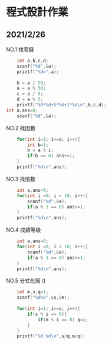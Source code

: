 # 程式設計作業
## 2021/2/26

 NO.1 找零錢
```c
	int a,b,c,d;
	scanf("%d",&a);
	printf("%d=",a);
	
	b = a / 50;
	a = a % 50;
	c = a / 5;
	d = a % 5;
	printf("50*%d+5*%d+1*%d\n",b,c,d);
int a,ans=0;
	scanf("%d",&a);
```

 NO.2 找因數
```c
	for(int i=1; i<=a; i++){
		int b=1;
		b = a % i;
		if(b == 0) ans+=1;
	}
	printf("%d\n",ans);
```

 NO.3 找倍數
```c
	int a,ans=0;
	for(int i =0; i < 10; i++){
		scanf("%d",&a);
		if(a % 3 == 0) ans+=1;
	}
	printf("%d\n",ans);

```

 NO.4 成績等級
```c
	int a,ans=0;
	for(int i =0; i < 10; i++){
		scanf("%d",&a);
		if(a % 3 == 0) ans+=1;
	}
	printf("%d\n",ans);
```

 NO.5 分式化簡 ()
```c
	int m,s,q=1;
	scanf("%d%d",&s,&m);
	
	for(int i=1; i<=s; i++){
		if(s % i == 0){
			if(m % i == 0) q=i;
		}
	}
	printf("%d %d\n",s/q,m/q);
```
